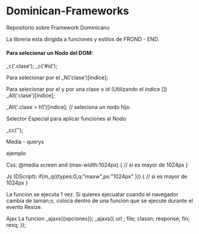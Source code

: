 # Dominican-Frameworks
Repositorio sobre Framework Dominicano

La libreria esta dirigida a funciones y estilos de FROND - END.

<h4> Para selecionar un Nodo del DOM:</h4>

_c('.clase');   _c('#id');


Para selecionar por el <tag> <html>
 _N('clase')[indice]; 

Para selecionar por el <tag> <html> y por una clase o id (Utilizando el indice [])
 _All('clase')[indice];

 _All('.clase > h1')[indice]; // seleciona un nodo hijo


Selector Especial para aplicar funciones al Nodo

_cc('');


Media - querys 

ejemplo 

Css:
@media screen and (max-width:1024px)  {  // si es mayor de 1024px  }

Js (DScript):
if(m_q({types:0,q:"maxw",px:"1024px" })) { // si es mayor de 1024px  }

La funcion se ejecuta 1 vez.
Si quieres ejecuatar cuando el navegador cambia de taman;o, coloca dentro de una funcion que se ejecute durante el evento Resize. 

Ajax 
La funcion _ajaxs({opciones}); 
_ajaxs({
url ;
file;
classn;
response;
fin;
resq;
});








